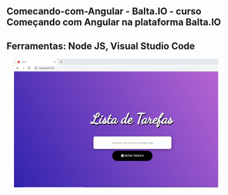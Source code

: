 ## Comecando-com-Angular - Balta.IO - curso Começando com Angular na plataforma Balta.IO
## Ferramentas: Node JS, Visual Studio Code

<p align="center">
  <img width="470" src="https://github.com/silvarafaell/Comecando-com-Angular/blob/main/todo/src/TelaInical_README.png?raw=true">
</p>



